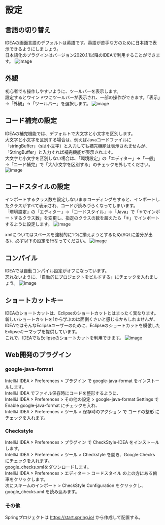 # 設定
## 言語の切り替え
IDEAの画面言語のデフォルトは英語です。英語が苦手な方のために日本語で表示できるようにしましょう。  
日本語化のプラグインはバージョン2020.1.1以降のIDEAで利用することができます。
![image](https://user-images.githubusercontent.com/74767283/229340238-948c674f-592b-4a7f-9205-6c715f63cc8f.png)

## 外観
初心者でも操作しやすいように、ツールバーを表示します。  
設定するとウインドウにツールバーが表示され、一部の操作ができます。「表示」→「外観」→「ツールバー」を選択します。
![image](https://user-images.githubusercontent.com/74767283/229340255-b6d0986b-11e4-4570-a8aa-b99f46f0e5f7.png)

## コード補完の設定
IDEAの補完機能では、デフォルトで大文字と小文字を区別します。  
大文字と小文字を区別する場合は、例えばJavaコードファイルに「stringBuffer」（sは小文字）と入力しても補完機能は表示されませんが、「StringBuffer」と入力すれば補完機能が表示されます。  
大文字と小文字を区別しない場合は、「環境設定」の「エディター」→「一般」→「コード補完」で「大/小文字を区別する」のチェックを外してください。
![image](https://user-images.githubusercontent.com/74767283/229340270-2e0b42ec-1987-4beb-9822-463f06ac8be0.png)

## コードスタイルの設定
インポートするクラス数を設定しないままコーディングをすると、インポートしたクラスがすべて表示され、コードが読みづらくなってしまいます。  
「環境設定」の「エディター」→「コードスタイル」→「Java」で「✳︎でインポートするクラス数」を変更し、指定のクラスの数を超えたら「✳︎」でインポートするように設定します。
![image](https://user-images.githubusercontent.com/74767283/229340286-154b397a-17f8-4852-8f0f-24f90296f7cc.png)

xmlについてはスペースを強制的に1つに揃えようとするため(SQLに差分が出る)、必ず以下の設定を行なってください。
![image](https://user-images.githubusercontent.com/74767283/229340292-20f3ce36-f4a3-44d3-b603-cdeef7514623.png)

## コンパイル
IDEAでは自動コンパイル設定がオフになっています。  
忘れないように、「自動的にプロジェクトをビルドする」にチェックを入れましょう。
![image](https://user-images.githubusercontent.com/74767283/229340307-2cb66989-8e35-40ea-85c6-74840b364bcb.png)

## ショートカットキー
IDEAのショートカットは、Eclipseのショートカットとはまったく異なります。  
新しいショートカットを1から学ぶのは面倒くさいと感じるかもしれませんが、IDEAではそんなEclipseユーザーのために、Eclipseのショートカットを模倣したEclipseキーマップを提供しています。  
これで、IDEAでもEclipseのショートカットを利用できます。
![image](https://user-images.githubusercontent.com/74767283/229340322-57a614ca-dcd8-4172-b7c1-983d0493f92e.png)

## Web開発のプラグイン
### google-java-format
IntelliJ IDEA > Preferences > プラグイン で google-java-format をインストールします。  
IntelliJ IDEA でファイル保存時にコードを整形するように、  
IntelliJ IDEA > Preferences > その他の設定 > google-java-format Settings で Enable google-java-format にチェックを入れ、  
IntelliJ IDEA > Preferences > ツール > 保存時のアクション で コードの整形 にチェックを入れます。

### Checkstyle
IntelliJ IDEA > Preferences > プラグイン で CheckStyle-IDEA をインストールします。  
IntelliJ IDEA > Preferences > ツール > Checkstyle を開き、Google Checks にチェックを入れます。  
google_checks.xmlをダウンロードします。  
IntelliJ IDEA > Preferences > エディター > コードスタイル の上の方にある歯車をクリックします。  
次にスキームのインポート > CheckStyle Configuration をクリックし、google_checks.xml を読み込みます。  

### その他
Springプロジェクトは https://start.spring.io/ から作成して配置する。
